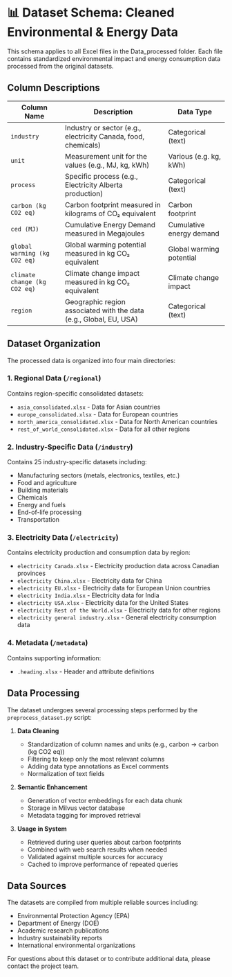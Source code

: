 # 📊 Dataset Schema: Cleaned Environmental & Energy Data

This schema applies to all Excel files in the Data_processed folder. Each file contains standardized environmental impact and energy consumption data processed from the original datasets.

## Column Descriptions

| Column Name                | Description                                                                 | Data Type              |
|----------------------------|-----------------------------------------------------------------------------|------------------------|
| `industry`                 | Industry or sector (e.g., electricity Canada, food, chemicals)              | Categorical (text)     |
| `unit`                     | Measurement unit for the values (e.g., MJ, kg, kWh)                         | Various (e.g. kg, kWh) |
| `process`                  | Specific process (e.g., Electricity Alberta production)                     | Categorical (text)     |
| `carbon (kg CO2 eq)`       | Carbon footprint measured in kilograms of CO₂ equivalent                    | Carbon footprint       |
| `ced (MJ)`                 | Cumulative Energy Demand measured in Megajoules                             | Cumulative energy demand |
| `global warming (kg CO2 eq)` | Global warming potential measured in kg CO₂ equivalent                     | Global warming potential |
| `climate change (kg CO2 eq)` | Climate change impact measured in kg CO₂ equivalent                        | Climate change impact  |
| `region`                   | Geographic region associated with the data (e.g., Global, EU, USA)          | Categorical (text)     |

## Dataset Organization

The processed data is organized into four main directories:

### 1. Regional Data (`/regional`)
Contains region-specific consolidated datasets:
- `asia_consolidated.xlsx` - Data for Asian countries
- `europe_consolidated.xlsx` - Data for European countries
- `north_america_consolidated.xlsx` - Data for North American countries
- `rest_of_world_consolidated.xlsx` - Data for all other regions

### 2. Industry-Specific Data (`/industry`)
Contains 25 industry-specific datasets including:
- Manufacturing sectors (metals, electronics, textiles, etc.)
- Food and agriculture
- Building materials
- Chemicals
- Energy and fuels
- End-of-life processing
- Transportation

### 3. Electricity Data (`/electricity`)
Contains electricity production and consumption data by region:
- `electricity Canada.xlsx` - Electricity production data across Canadian provinces
- `electricity China.xlsx` - Electricity data for China
- `electricity EU.xlsx` - Electricity data for European Union countries
- `electricity India.xlsx` - Electricity data for India
- `electricity USA.xlsx` - Electricity data for the United States
- `electricity Rest of the World.xlsx` - Electricity data for other regions
- `electricity general industry.xlsx` - General electricity consumption data

### 4. Metadata (`/metadata`)
Contains supporting information:
- `.heading.xlsx` - Header and attribute definitions

## Data Processing

The dataset undergoes several processing steps performed by the `preprocess_dataset.py` script:

1. **Data Cleaning**
   - Standardization of column names and units (e.g., carbon → carbon (kg CO2 eq))
   - Filtering to keep only the most relevant columns
   - Adding data type annotations as Excel comments
   - Normalization of text fields

2. **Semantic Enhancement**
   - Generation of vector embeddings for each data chunk
   - Storage in Milvus vector database
   - Metadata tagging for improved retrieval

3. **Usage in System**
   - Retrieved during user queries about carbon footprints
   - Combined with web search results when needed
   - Validated against multiple sources for accuracy
   - Cached to improve performance of repeated queries

## Data Sources

The datasets are compiled from multiple reliable sources including:

- Environmental Protection Agency (EPA)
- Department of Energy (DOE)
- Academic research publications
- Industry sustainability reports
- International environmental organizations

For questions about this dataset or to contribute additional data, please contact the project team.
